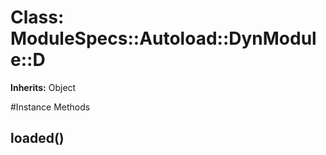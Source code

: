 # Class: ModuleSpecs::Autoload::DynModule::D
**Inherits:** Object
    




#Instance Methods
## loaded() [](#method-i-loaded)

